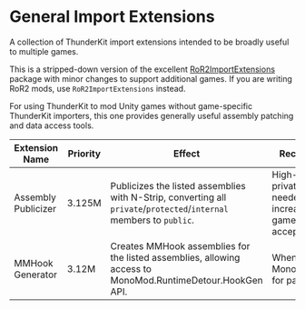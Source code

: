 # General Import Extensions

A collection of ThunderKit import extensions intended to be broadly useful to multiple games.

This is a stripped-down version of the excellent [RoR2ImportExtensions](https://github.com/risk-of-thunder/RoR2ImportExtensions) package with minor changes to support additional games.  If you are writing RoR2 mods, use `RoR2ImportExtensions` instead.

For using ThunderKit to mod Unity games without game-specific ThunderKit importers, this one provides generally useful assembly patching and data access tools.

| Extension Name | Priority | Effect | Recommended When |
|--|--|--|--|
|Assembly Publicizer|3.125M|Publicizes the listed assemblies with N-Strip, converting all `private`/`protected`/`internal` members to `public`.| High-performance private member access is needed, and potential increased breakage after game version updates is acceptable. |
|MMHook Generator|3.12M|Creates MMHook assemblies for the listed assemblies, allowing access to MonoMod.RuntimeDetour.HookGen API. | When using MonoMod.RuntimeDetour for patching |
